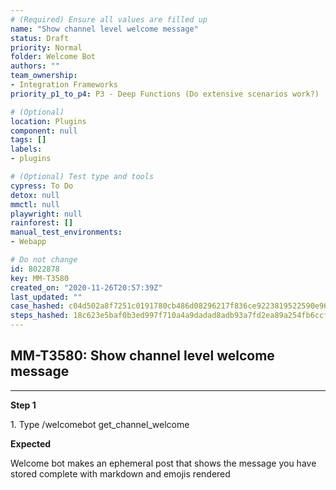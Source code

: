 ```yaml
---
# (Required) Ensure all values are filled up
name: "Show channel level welcome message"
status: Draft
priority: Normal
folder: Welcome Bot
authors: ""
team_ownership: 
- Integration Frameworks
priority_p1_to_p4: P3 - Deep Functions (Do extensive scenarios work?)

# (Optional)
location: Plugins
component: null
tags: []
labels: 
- plugins

# (Optional) Test type and tools
cypress: To Do
detox: null
mmctl: null
playwright: null
rainforest: []
manual_test_environments: 
- Webapp

# Do not change
id: 8022878
key: MM-T3580
created_on: "2020-11-26T20:57:39Z"
last_updated: ""
case_hashed: c04d502a8f7251c0191780cb486d08296217f836ce9223819522590e96f392717bbc133f91a7ba72426c4f09d04181f8
steps_hashed: 18c623e5baf0b3ed997f710a4a9dadad8adb93a7fd2ea89a254fb6ccfe6cef81783251cf47dad305d90f824d13365d11
---
```


<!-- (Auto-generated) Based on frontmatter's "key" and "name" -->

## MM-T3580: Show channel level welcome message

---

**Step 1**

1\. Type /welcomebot get\_channel\_welcome

**Expected**

Welcome bot makes an ephemeral post that shows the message you have stored complete with markdown and emojis rendered
